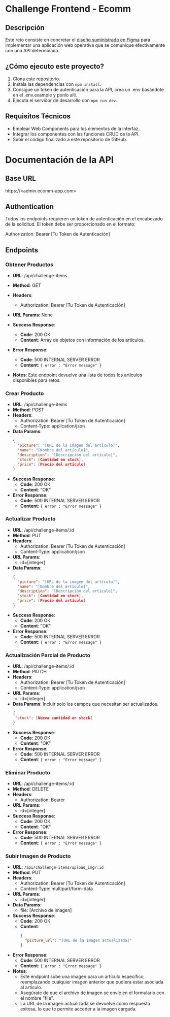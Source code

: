 # Challenge Frontend - Ecomm

## Descripción

Este reto consiste en concretar el [diseño suministrado en Figma](https://figma.com/file/uxMi3mAnR60noH5nb2JSjf/Challenge-Frontend) para implementar una aplicación web operativa que se comunique efectivamente con una API determinada.

## ¿Cómo ejecuto este proyecto?

1. Clona este repositorio.
2. Instala las dependencias con `npm install`.
3. Consigue un token de autenticación para la API, crea un .env basándote en el .env.example y ponlo allí.
4. Ejecuta el servidor de desarrollo con `npm run dev`.

## Requisitos Técnicos

- Emplear Web Components para los elementos de la interfaz.
- Integrar los componentes con las funciones CRUD de la API.
- Subir el código finalizado a este repositorio de GitHub.

# Documentación de la API

## Base URL

https://<admin.ecomm-app.com>

## Authentication

Todos los endpoints requieren un token de autenticación en el encabezado de la solicitud. El token debe ser proporcionado en el formato:

Authorization: Bearer [Tu Token de Autenticación]

## Endpoints

### Obtener Productos

- **URL**: /api/challenge-items
- **Method**: GET
- **Headers**:
  - Authorization: Bearer [Tu Token de Autenticación]
- **URL Params**: None
- **Success Response**:
  - **Code**: 200 OK
  - **Content**: Array de objetos con información de los artículos.
- **Error Response**:

  - **Code**: 500 INTERNAL SERVER ERROR
  - **Content**: `{ error : "Error message" }`

- **Notes**: Este endpoint devuelve una lista de todos los artículos disponibles para retos.

### Crear Producto

- **URL**: /api/challenge-items
- **Method**: POST
- **Headers**:
  - Authorization: Bearer [Tu Token de Autenticación]
  - Content-Type: application/json
- **Data Params**:
  ```json
  {
    "picture": "[URL de la imagen del artículo]",
    "name": "[Nombre del artículo]",
    "description": "[Descripción del artículo]",
    "stock": [Cantidad en stock],
    "price": [Precio del artículo]
  }
  ```
- **Success Response**:
  - **Code**: 200 OK
  - **Content**: "OK"
- **Error Response**:
  - **Code**: 500 INTERNAL SERVER ERROR
  - **Content**: `{ error : "Error message" }`

### Actualizar Producto

- **URL**: /api/challenge-items/:id
- **Method**: PUT
- **Headers**:
  - Authorization: Bearer [Tu Token de Autenticación]
  - Content-Type: application/json
- **URL Params**:
  - id=[integer]
- **Data Params**:
  ```json
  {
    "picture": "[URL de la imagen del artículo]",
    "name": "[Nombre del artículo]",
    "description": "[Descripción del artículo]",
    "stock": [Cantidad en stock],
    "price": [Precio del artículo]
  }
  ```
- **Success Response**:
  - **Code**: 200 OK
  - **Content**: "OK"
- **Error Response**:
  - **Code**: 500 INTERNAL SERVER ERROR
  - **Content**: `{ error : "Error message" }`

### Actualización Parcial de Producto

- **URL**: /api/challenge-items/:id
- **Method**: PATCH
- **Headers**:
  - Authorization: Bearer [Tu Token de Autenticación]
  - Content-Type: application/json
- **URL Params**:
  - id=[integer]
- **Data Params**: Incluir solo los campos que necesitan ser actualizados.
  ```json
  {
   "stock": [Nueva cantidad en stock]
  }
  ```
- **Success Response**:
  - **Code**: 200 OK
  - **Content**: "OK"
- **Error Response**:
  - **Code**: 500 INTERNAL SERVER ERROR
  - **Content**: `{ error : "Error message" }`

### Eliminar Producto

- **URL**: /api/challenge-items/:id
- **Method**: DELETE
- **Headers**:
  - Authorization: Bearer
- **URL Params**:
  - id=[integer]
- **Success Response**:
  - **Code**: 200 OK
  - **Content**: "OK"
- **Error Response**:
  - **Code**: 500 INTERNAL SERVER ERROR
  - **Content**: `{ error : "Error message" }`

### Subir Imagen de Producto

- **URL**: `/api/challenge-items/upload_img/:id`
- **Method**: PUT
- **Headers**:
  - Authorization: Bearer [Tu Token de Autenticación]
  - Content-Type: multipart/form-data
- **URL Params**:
  - id=[integer]
- **Data Params**:
  - file: [Archivo de imagen]
- **Success Response**:
  - **Code**: 200 OK
  - **Content**:
    ```json
    {
      "picture_url": "[URL de la imagen actualizada]"
    }
    ```
- **Error Response**:
  - **Code**: 500 INTERNAL SERVER ERROR
  - **Content**: `{ error : "Error message" }`
- **Notes**:
  - Este endpoint sube una imagen para un artículo específico, reemplazando cualquier imagen anterior que pudiera estar asociada al artículo.
  - Asegúrate de que el archivo de imagen se envíe en el formulario con el nombre "file".
  - La URL de la imagen actualizada se devuelve como respuesta exitosa, lo que te permite acceder a la imagen cargada.
